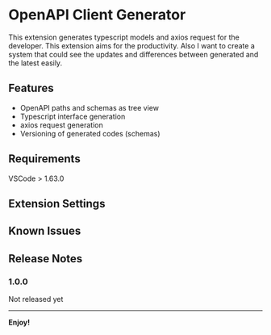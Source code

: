 # OpenAPI Client Generator

This extension generates typescript models and axios request for the developer. This extension aims for the productivity. Also I want to create a system that could see the updates and differences between generated and the latest easily.

## Features

* OpenAPI paths and schemas as tree view
* Typescript interface generation
* axios request generation
* Versioning of generated codes (schemas)

## Requirements

VSCode > 1.63.0

## Extension Settings

## Known Issues


## Release Notes


### 1.0.0

Not released yet

-----------------------------------------------------------------------------------------------------------

**Enjoy!**
